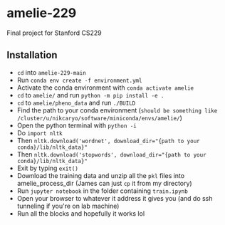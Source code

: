 # amelie-229
Final project for Stanford CS229

## Installation
- `cd` into `amelie-229-main`
- Run `conda env create -f environment.yml`
- Activate the conda environment with `conda activate amelie`
- `cd` to `amelie/` and run `python -m pip install -e .`
- `cd` to `amelie/pheno_data` and run `./BUILD`
- Find the path to your conda environment (`should be something like /cluster/u/nikcaryo/software/miniconda/envs/amelie/`)
- Open the python terminal with `python -i`
- Do `import nltk`
- Then `nltk.download('wordnet', download_dir="{path to your conda}/lib/nltk_data}"`
- Then `nltk.download('stopwords', download_dir="{path to your conda}/lib/nltk_data}"`
- Exit by typing `exit()`
- Download the training data and unzip all the `pkl` files into amelie_process_dir (James can just `cp` it from my directory)
- Run `jupyter notebook` in the folder containing `train.ipynb`
- Open your browser to whatever it address it gives you (and do ssh tunneling if you're on lab machine)
- Run all the blocks and hopefully it works lol 
